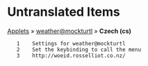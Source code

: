 # Untranslated Items
[Applets](../../../README.md) &#187; [weather@mockturtl](../README.md) &#187; **Czech (cs)**

       1	Settings for weather@mockturtl
       2	Set the keybinding to call the menu
       3	http://woeid.rosselliot.co.nz/
